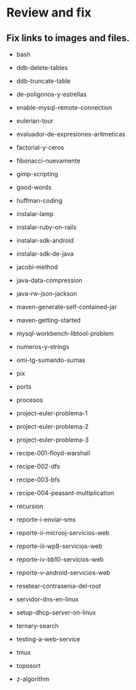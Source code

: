 # Review and fix

## Fix links to images and files.
- bash

- ddb-delete-tables
- ddb-truncate-table
- de-poligonos-y-estrellas
- enable-mysql-remote-connection
- eulerian-tour
- evaluador-de-expresiones-aritmeticas
- factorial-y-ceros
- fibonacci-nuevamente

- gimp-scripting
- good-words
- huffman-coding
- instalar-lamp
- instalar-ruby-on-rails
- instalar-sdk-android
- instalar-sdk-de-java
- jacobi-method
- java-data-compression
- java-rw-json-jackson
- maven-generate-self-contained-jar

- maven-getting-started
- mysql-workbench-libtool-problem
- numeros-y-strings
- omi-tg-sumando-sumas
- pix
- ports
- procesos
- project-euler-problema-1
- project-euler-problema-2
- project-euler-problema-3
- recipe-001-floyd-warshall

- recipe-002-dfs
- recipe-003-bfs
- recipe-004-peasant-multiplication
- recursion
- reporte-i-enviar-sms
- reporte-ii-microoj-servicios-web
- reporte-iii-wp8-servicios-web
- reporte-iv-bb10-servicios-web
- reporte-v-android-servicios-web
- resetear-contrasenia-del-root
- servidor-dns-en-linux

- setup-dhcp-server-on-linux
- ternary-search
- testing-a-web-service
- tmux
- toposort
- z-algorithm
